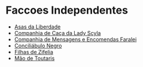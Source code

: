 <!-- TITLE: Faccoes Independentes -->
<!-- SUBTITLE: Visão geral sobre Faccoes Independentes -->

# Faccoes Independentes
* [Asas da Liberdade](http://localhost/faccoes/faccoes-independentes/asas-da-liberdade#asas-da-liberdade)
* [Companhia de Caça da Lady Scyla](http://localhost/faccoes/faccoes-independentes/companhia-de-caca-da-lady-scyla#companhia-de-caca-da-lady-scyla)
* [Companhia de Mensagens e Encomendas Faralei](http://localhost/faccoes/faccoes-independentes/companhia-de-mensagens-e-encomendas-faralei#companhia-de-mensagens-e-encomendas-faralei)
* [Conciliábulo Negro](http://localhost/faccoes/faccoes-independentes/conciliabulo-negro#conciliabulo-negro)
* [Filhas de Zifelia](http://localhost/faccoes/faccoes-independentes/filhas-de-zifelia#filhas-de-zifelia)
* [Mão de Toutaris](http://localhost/faccoes/faccoes-independentes/mao-de-toutaris#mao-de-toutaris)

